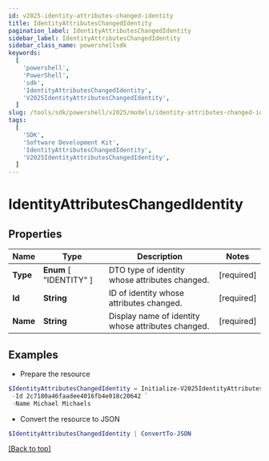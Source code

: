 ```yaml
---
id: v2025-identity-attributes-changed-identity
title: IdentityAttributesChangedIdentity
pagination_label: IdentityAttributesChangedIdentity
sidebar_label: IdentityAttributesChangedIdentity
sidebar_class_name: powershellsdk
keywords:
  [
    'powershell',
    'PowerShell',
    'sdk',
    'IdentityAttributesChangedIdentity',
    'V2025IdentityAttributesChangedIdentity',
  ]
slug: /tools/sdk/powershell/v2025/models/identity-attributes-changed-identity
tags:
  [
    'SDK',
    'Software Development Kit',
    'IdentityAttributesChangedIdentity',
    'V2025IdentityAttributesChangedIdentity',
  ]
---
```


# IdentityAttributesChangedIdentity

## Properties

| Name | Type | Description | Notes |
| --- | --- | --- | --- |
| **Type** | **Enum** [ "IDENTITY" ] | DTO type of identity whose attributes changed. | [required] |
| **Id** | **String** | ID of identity whose attributes changed. | [required] |
| **Name** | **String** | Display name of identity whose attributes changed. | [required] |

## Examples

- Prepare the resource

```powershell
$IdentityAttributesChangedIdentity = Initialize-V2025IdentityAttributesChangedIdentity  -Type IDENTITY `
 -Id 2c7180a46faadee4016fb4e018c20642 `
 -Name Michael Michaels
```

- Convert the resource to JSON

```powershell
$IdentityAttributesChangedIdentity | ConvertTo-JSON
```

[[Back to top]](#)
